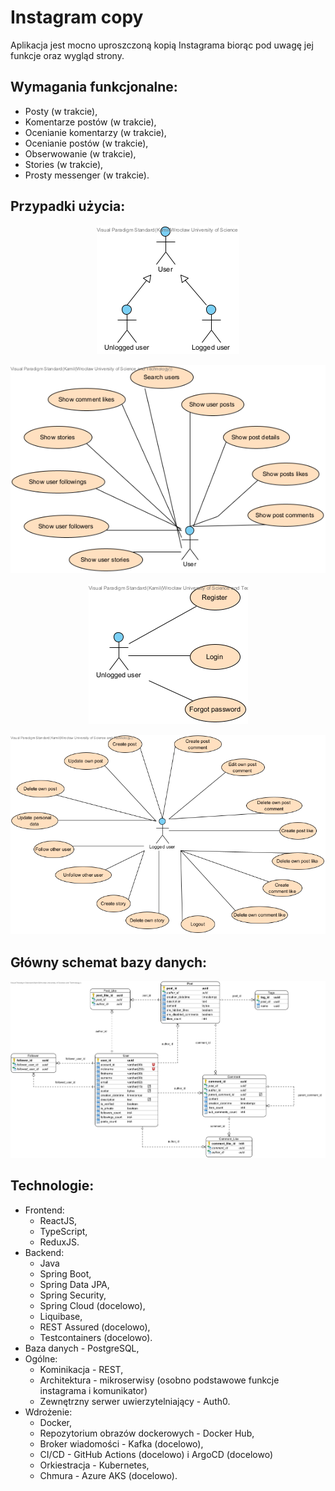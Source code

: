 # Instagram copy 
Aplikacja jest mocno uproszczoną kopią Instagrama biorąc pod uwagę jej funkcje oraz wygląd strony.       

## Wymagania funkcjonalne:
* Posty (w trakcie),
* Komentarze postów (w trakcie),
* Ocenianie komentarzy (w trakcie),
* Ocenianie postów (w trakcie),
* Obserwowanie (w trakcie),
* Stories (w trakcie),
* Prosty messenger (w trakcie).

## Przypadki użycia:
<p align="center">
    <img src="project/inheritance.png">
<p>

<p align="center">
    <img src="project/user.png">
<p>

<p align="center">
    <img src="project/unlogged-user.png">
<p>

<p align="center">
    <img src="project/logged-user.png">
<p>

## Główny schemat bazy danych:
![Główny schemat bazy danych](project/instagram.png)

## Technologie:
* Frontend:
    * ReactJS,
    * TypeScript,
    * ReduxJS.
* Backend:
    * Java
    * Spring Boot,
    * Spring Data JPA,
    * Spring Security,
	* Spring Cloud (docelowo),
	* Liquibase,
	* REST Assured (docelowo),
	* Testcontainers (docelowo).
 * Baza danych - PostgreSQL,
 * Ogólne:
    * Kominikacja - REST,
	* Architektura - mikroserwisy (osobno podstawowe funkcje instagrama i komunikator)
    * Zewnętrzny serwer uwierzytelniający - Auth0.
 * Wdrożenie:
    * Docker,
    * Repozytorium obrazów dockerowych - Docker Hub,
	* Broker wiadomości - Kafka (docelowo),
	* CI/CD - GitHub Actions (docelowo) i ArgoCD (docelowo)
    * Orkiestracja - Kubernetes,
    * Chmura - Azure AKS (docelowo).
